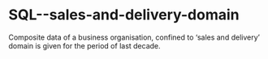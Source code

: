 # SQL--sales-and-delivery-domain
Composite data of a business organisation, confined to ‘sales and delivery’ domain is given for the period of last decade. 
